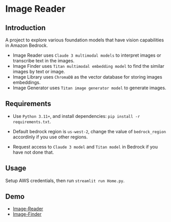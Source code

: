 # Image Reader

## Introduction

A project to explore various foundation models that have vision capabilities in Amazon Bedrock.

- Image Reader uses `Claude 3 multimodal models` to interpret images or transcribe text in the images.
- Image Finder uses `Titan multimodal embedding model` to find the similar images by text or image.
- Image Library uses `ChromaDB` as the vector database for storing images embeddings.
- Image Generator uses `Titan image generator model` to generate images.

## Requirements

- Use `Python 3.11+`, and install dependencies: `pip install -r requirements.txt`.

- Default bedrock region is `us-west-2`, change the value of `bedrock_region` accordinly if you use other regions.

- Request access to `Claude 3 model` and `Titan model` in Bedrock if you have not done that.

## Usage

Setup AWS credentials, then run `streamlit run Home.py`.

## Demo

- [Image-Reader](https://youtu.be/1GbYEl1WGhY)
- [Image-Finder](https://youtu.be/kEoj5funEnk)
